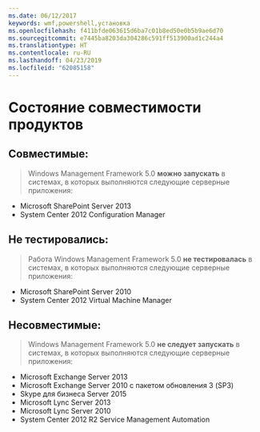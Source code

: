 ```yaml
---
ms.date: 06/12/2017
keywords: wmf,powershell,установка
ms.openlocfilehash: f411bfde063615d6ba7c01b8ed50e0b5b9ae6d70
ms.sourcegitcommit: e7445ba8203da304286c591ff513900ad1c244a4
ms.translationtype: HT
ms.contentlocale: ru-RU
ms.lasthandoff: 04/23/2019
ms.locfileid: "62085158"
---
```

# <a name="product-compatibility-status"></a>Состояние совместимости продуктов

## <a name="compatible"></a>Совместимые:
> Windows Management Framework 5.0 **можно запускать** в системах, в которых выполняются следующие серверные приложения:

- Microsoft SharePoint Server 2013
- System Center 2012 Configuration Manager

## <a name="not-tested"></a>Не тестировались:
> Работа Windows Management Framework 5.0 **не тестировалась** в системах, в которых выполняются следующие серверные приложения:

- Microsoft SharePoint Server 2010
- System Center 2012 Virtual Machine Manager

## <a name="incompatible"></a>Несовместимые:
> Windows Management Framework 5.0 **не следует запускать** в системах, в которых выполняются следующие серверные приложения:

- Microsoft Exchange Server 2013
- Microsoft Exchange Server 2010 с пакетом обновления 3 (SP3)
- Skype для бизнеса Server 2015
- Microsoft Lync Server 2013
- Microsoft Lync Server 2010
- System Center 2012 R2 Service Management Automation
